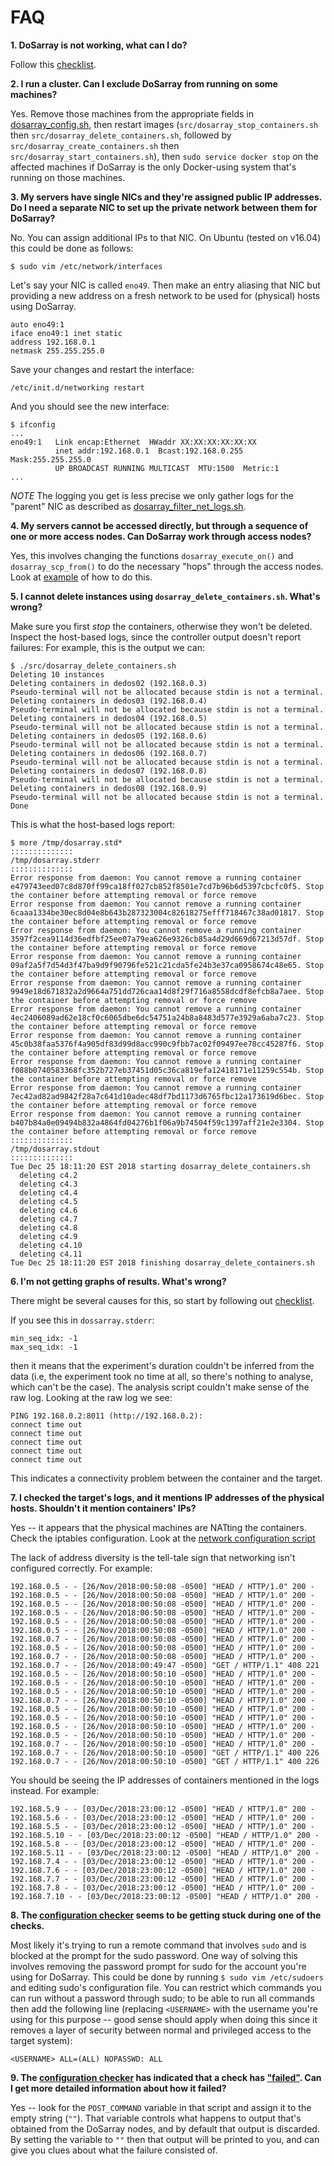 # FAQ

**1. DoSarray is not working, what can I do?**

Follow this [checklist](CHECKLIST.md).

**2. I run a cluster. Can I exclude DoSarray from running on some machines?**

Yes. Remove those machines from the appropriate fields in
[dosarray_config.sh](../config/dosarray_config.sh), then restart images
(`src/dosarray_stop_containers.sh` then `src/dosarray_delete_containers.sh`,
followed by `src/dosarray_create_containers.sh` then
`src/dosarray_start_containers.sh`), then `sudo service docker stop` on the
affected machines if DoSarray is the only Docker-using system that's running
on those machines.

**3. My servers have single NICs and they're assigned public IP addresses. Do I need a separate NIC to set up the private network between them for DoSarray?**

No. You can assign additional IPs to that NIC. On Ubuntu (tested on v16.04) this could be done as follows:
```
$ sudo vim /etc/network/interfaces
```
Let's say your NIC is called `eno49`. Then make an entry aliasing that NIC but providing a new address on a fresh network to be used for (physical) hosts using DoSarray.
```
auto eno49:1
iface eno49:1 inet static
address 192.168.0.1
netmask 255.255.255.0
```
Save your changes and restart the interface:
```
/etc/init.d/networking restart
```
And you should see the new interface:
```
$ ifconfig
...
eno49:1   Link encap:Ethernet  HWaddr XX:XX:XX:XX:XX:XX
          inet addr:192.168.0.1  Bcast:192.168.0.255  Mask:255.255.255.0
          UP BROADCAST RUNNING MULTICAST  MTU:1500  Metric:1
...
```
*NOTE* The logging you get is less precise we only gather logs for the "parent" NIC as described as [dosarray_filter_net_logs.sh](../src/dosarray_filter_net_logs.sh).

**4. My servers cannot be accessed directly, but through a sequence of one or more access nodes. Can DoSarray work through access nodes?**

Yes, this involves changing the functions `dosarray_execute_on()` and `dosarray_scp_from()` to do the necessary "hops" through the access nodes.
Look at [example](../config/dosarray_config.sh_accessnode) of how to do this.

**5. I cannot delete instances using `dosarray_delete_containers.sh`. What's wrong?**

Make sure you first *stop* the containers, otherwise they won't be deleted.
Inspect the host-based logs, since the controller output doesn't report failures:
For example, this is the output we can:
```
$ ./src/dosarray_delete_containers.sh
Deleting 10 instances
Deleting containers in dedos02 (192.168.0.3)
Pseudo-terminal will not be allocated because stdin is not a terminal.
Deleting containers in dedos03 (192.168.0.4)
Pseudo-terminal will not be allocated because stdin is not a terminal.
Deleting containers in dedos04 (192.168.0.5)
Pseudo-terminal will not be allocated because stdin is not a terminal.
Deleting containers in dedos05 (192.168.0.6)
Pseudo-terminal will not be allocated because stdin is not a terminal.
Deleting containers in dedos06 (192.168.0.7)
Pseudo-terminal will not be allocated because stdin is not a terminal.
Deleting containers in dedos07 (192.168.0.8)
Pseudo-terminal will not be allocated because stdin is not a terminal.
Deleting containers in dedos08 (192.168.0.9)
Pseudo-terminal will not be allocated because stdin is not a terminal.
Done
```

This is what the host-based logs report:
```
$ more /tmp/dosarray.std*
::::::::::::::
/tmp/dosarray.stderr
::::::::::::::
Error response from daemon: You cannot remove a running container e479743eed07c8d870ff99ca18ff027cb852f8501e7cd7b96b6d5397cbcfc0f5. Stop the container before attempting removal or force remove
Error response from daemon: You cannot remove a running container 6caaa1334be30ec8d04e8b643b287323004c82618275efff718467c38ad01817. Stop the container before attempting removal or force remove
Error response from daemon: You cannot remove a running container 3597f2cea9114d36edfbf25ee07a79ea626e9326cb85a4d29d669d67213d57df. Stop the container before attempting removal or force remove
Error response from daemon: You cannot remove a running container 09af2a5f7d54d3f47ba9d9f90796fe521c21cda5fe24b3e37ca0958674c48e65. Stop the container before attempting removal or force remove
Error response from daemon: You cannot remove a running container 9949e18d671832a2d9664a751dd726caa14d8f29f716a8558dcdf8efcb8a7aee. Stop the container before attempting removal or force remove
Error response from daemon: You cannot remove a running container 4ec2406089ad62e18cf0c6065dbe6dc54751a24b8a8483d577e3929a6aba7c23. Stop the container before attempting removal or force remove
Error response from daemon: You cannot remove a running container 45c0b38faa5376f4a905df83d99d8acc990c9fbb7ac02f09497ee78cc45287f6. Stop the container before attempting removal or force remove
Error response from daemon: You cannot remove a running container f088b0740583368fc352b727eb37451d05c36ca819efa12418171e11259c554b. Stop the container before attempting removal or force remove
Error response from daemon: You cannot remove a running container 7ec42ad82ad9842f28a7c641d10adec48df7bd1173d6765fbc12a173619d6bec. Stop the container before attempting removal or force remove
Error response from daemon: You cannot remove a running container b407b84a0e09494b832a4864fd04276b1f06a9b74504f59c1397aff21e2e3304. Stop the container before attempting removal or force remove
::::::::::::::
/tmp/dosarray.stdout
::::::::::::::
Tue Dec 25 18:11:20 EST 2018 starting dosarray_delete_containers.sh
  deleting c4.2
  deleting c4.3
  deleting c4.4
  deleting c4.5
  deleting c4.6
  deleting c4.7
  deleting c4.8
  deleting c4.9
  deleting c4.10
  deleting c4.11
Tue Dec 25 18:11:20 EST 2018 finishing dosarray_delete_containers.sh
```

**6. I'm not getting graphs of results. What's wrong?**

There might be several causes for this, so start by following out [checklist](CHECKLIST.md).

If you see this in `dossarray.stderr`:
```
min_seq_idx: -1
max_seq_idx: -1
```
then it means that the experiment's duration couldn't be inferred from the data (i.e, the experiment took no time at all, so there's nothing to analyse, which can't be the case).
The analysis script couldn't make sense of the raw log.
Looking at the raw log we see:
```
PING 192.168.0.2:8011 (http://192.168.0.2):
connect time out
connect time out
connect time out
connect time out
connect time out
```
This indicates a connectivity problem between the container and the target.

**7. I checked the target's logs, and it mentions IP addresses of the physical hosts. Shouldn't it mention containers' IPs?**

Yes -- it appears that the physical machines are NATting the containers. Check the iptables configuration. Look at the [network configuration script](../dosarray_configure_networking.sh)

The lack of address diversity is the tell-tale sign that networking isn't configured correctly. For example:
```
192.168.0.5 - - [26/Nov/2018:00:50:08 -0500] "HEAD / HTTP/1.0" 200 -
192.168.0.5 - - [26/Nov/2018:00:50:08 -0500] "HEAD / HTTP/1.0" 200 -
192.168.0.5 - - [26/Nov/2018:00:50:08 -0500] "HEAD / HTTP/1.0" 200 -
192.168.0.5 - - [26/Nov/2018:00:50:08 -0500] "HEAD / HTTP/1.0" 200 -
192.168.0.5 - - [26/Nov/2018:00:50:08 -0500] "HEAD / HTTP/1.0" 200 -
192.168.0.5 - - [26/Nov/2018:00:50:08 -0500] "HEAD / HTTP/1.0" 200 -
192.168.0.7 - - [26/Nov/2018:00:50:08 -0500] "HEAD / HTTP/1.0" 200 -
192.168.0.5 - - [26/Nov/2018:00:50:08 -0500] "HEAD / HTTP/1.0" 200 -
192.168.0.7 - - [26/Nov/2018:00:50:08 -0500] "HEAD / HTTP/1.0" 200 -
192.168.0.7 - - [26/Nov/2018:00:49:47 -0500] "GET / HTTP/1.1" 408 221
192.168.0.5 - - [26/Nov/2018:00:50:10 -0500] "HEAD / HTTP/1.0" 200 -
192.168.0.5 - - [26/Nov/2018:00:50:10 -0500] "HEAD / HTTP/1.0" 200 -
192.168.0.5 - - [26/Nov/2018:00:50:10 -0500] "HEAD / HTTP/1.0" 200 -
192.168.0.7 - - [26/Nov/2018:00:50:10 -0500] "HEAD / HTTP/1.0" 200 -
192.168.0.5 - - [26/Nov/2018:00:50:10 -0500] "HEAD / HTTP/1.0" 200 -
192.168.0.5 - - [26/Nov/2018:00:50:10 -0500] "HEAD / HTTP/1.0" 200 -
192.168.0.5 - - [26/Nov/2018:00:50:10 -0500] "HEAD / HTTP/1.0" 200 -
192.168.0.5 - - [26/Nov/2018:00:50:10 -0500] "HEAD / HTTP/1.0" 200 -
192.168.0.7 - - [26/Nov/2018:00:50:10 -0500] "HEAD / HTTP/1.0" 200 -
192.168.0.7 - - [26/Nov/2018:00:50:10 -0500] "GET / HTTP/1.1" 400 226
192.168.0.7 - - [26/Nov/2018:00:50:10 -0500] "GET / HTTP/1.1" 400 226
```

You should be seeing the IP addresses of containers mentioned in the logs instead. For example:
```
192.168.5.9 - - [03/Dec/2018:23:00:12 -0500] "HEAD / HTTP/1.0" 200 -
192.168.5.6 - - [03/Dec/2018:23:00:12 -0500] "HEAD / HTTP/1.0" 200 -
192.168.5.5 - - [03/Dec/2018:23:00:12 -0500] "HEAD / HTTP/1.0" 200 -
192.168.5.10 - - [03/Dec/2018:23:00:12 -0500] "HEAD / HTTP/1.0" 200 -
192.168.5.8 - - [03/Dec/2018:23:00:12 -0500] "HEAD / HTTP/1.0" 200 -
192.168.5.11 - - [03/Dec/2018:23:00:12 -0500] "HEAD / HTTP/1.0" 200 -
192.168.7.4 - - [03/Dec/2018:23:00:12 -0500] "HEAD / HTTP/1.0" 200 -
192.168.7.6 - - [03/Dec/2018:23:00:12 -0500] "HEAD / HTTP/1.0" 200 -
192.168.7.7 - - [03/Dec/2018:23:00:12 -0500] "HEAD / HTTP/1.0" 200 -
192.168.7.8 - - [03/Dec/2018:23:00:12 -0500] "HEAD / HTTP/1.0" 200 -
192.168.7.10 - - [03/Dec/2018:23:00:12 -0500] "HEAD / HTTP/1.0" 200 -
```

**8. The [configuration checker](../src/dosarray_check_hosts.sh) seems to be getting stuck during one of the checks.**

Most likely it's trying to run a remote command that involves `sudo` and is blocked at the prompt for the sudo password. One way of solving this involves removing the password prompt for sudo for the account you're using for DoSarray. This could be done by running `$ sudo vim /etc/sudoers` and editing sudo's configuration file. You can restrict which commands you can run without a password through sudo; to be able to run all commands then add the following line (replacing `<USERNAME>` with the username you're using for this purpose -- good sense should apply when doing this since it removes a layer of security between normal and privileged access to the target system):
```
<USERNAME> ALL=(ALL) NOPASSWD: ALL
```

**9. The [configuration checker](../src/dosarray_check_hosts.sh) has indicated that a check has ["failed"](dosarray_check_hosts.png). Can I get more detailed information about how it failed?**

Yes -- look for the `POST_COMMAND` variable in that script and assign it to the empty string (`""`). That variable controls what happens to output that's obtained from the DoSarray nodes, and by default that output is discarded. By setting the variable to `""` then that output will be printed to you, and can give you clues about what the failure consisted of.

